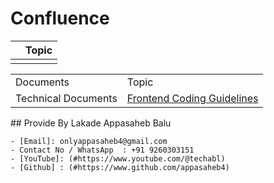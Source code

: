 # Confluence

|     | Topic |
| --- | ----- |
|     |       |

<table>
  <tr>
   <td >
      Documents
    </td>
    <td >
      Topic
    </td>
  </tr>
  <tr>
    <td>
      Technical Documents
    </td>
    <td>
      <a href="https://github.com/appasaheb4/confluence/blob/main/doc/technical-documents/frontend-coding-guidelines.md"> Frontend Coding Guidelines</a> 
    </td>


  </tr>
</table>
## Provide By Lakade Appasaheb Balu

    - [Email]: onlyappasaheb4@gmail.com
    - Contact No / WhatsApp  : +91 9260303151
    - [YouTube]: (#https://www.youtube.com/@techabl)
    - [Github] : (#https://www.github.com/appasaheb4)
